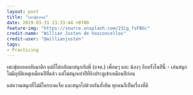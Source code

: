 ```yaml
---
layout: post
title: "เตะฟุตบอล"
date: 2019-03-31 23:33:44 +0700
feature-img: "https://source.unsplash.com/21Cg_fsFBGc"
credit-name: "Willian Justen de Vasconcellos"
credit-user: "@willianjusten"
tags:
- Practicing
---
```

เตะฟุตบอลกลับมาดึก แต่ก็ได้กลับมาสนุกกับพี่ (อจต.) เพื่อนๆ และ น้องๆ อีกครั้งในปีนี้ - เล่นสนุกไม่มีอุบัติเหตุเหมือนปีที่แล้ว แต่ไม่สนุกเท่าปีที่ยิงประตูเข้าเหมือนปีก่อน

แต่ความสนุกที่ไม่มีใครบาดเจ็บ และสนุกไปด้วยกันทั้งทีม ทุกคนก็เป็นเรื่องที่ดี
